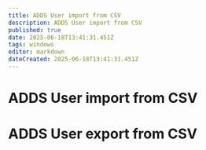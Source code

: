 ```yaml
---
title: ADDS User import from CSV
description: ADDS User import from CSV
published: true
date: 2025-06-18T13:41:31.451Z
tags: windows
editor: markdown
dateCreated: 2025-06-18T13:41:31.451Z
---
```


# ADDS User import from CSV

# ADDS User export from CSV
